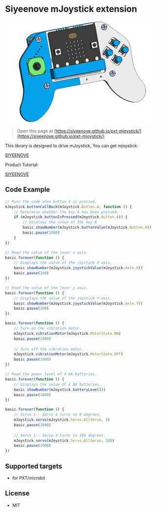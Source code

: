 # Siyeenove mJoystick extension

![](/image.png/)

> Open this page at [https://siyeenove.github.io/pxt-mjoystick/](https://siyeenove.github.io/pxt-mjoystick/)    

This library is designed to drive mJoystick, You can get mjoystick:   
   
[SIYEENOVE](https://siyeenove.com/buy/)   

Product Tutorial: 

[SIYEENOVE](https://siyeenove.com/tutorial/)    

## Code Example   

```JavaScript
// Runs the code when button A is pressed.
mJoystick.buttonCallBack(mJoystick.Button.A, function () {
    // Determine whether the key A has been pressed.
    if (mJoystick.buttonIsPressed(mJoystick.Button.A)) {
        // Displays the value of the key A
        basic.showNumber(mJoystick.buttonValue(mJoystick.Button.A))
        basic.pause(1000)
    }
})
```

```JavaScript
// Read the value of the lever x axis.
basic.forever(function () {
    // Displays the value of the joystick X-axis.
    basic.showNumber(mJoystick.joystickValue(mJoystick.Axle.X))
    basic.pause(200)
})
```

```JavaScript
// Read the value of the lever y axis.
basic.forever(function () {
    // Displays the value of the joystick Y-axis.
    basic.showNumber(mJoystick.joystickValue(mJoystick.Axle.Y))
    basic.pause(200)
})
```

```JavaScript
basic.forever(function () {
    // Turn on the vibration motor.
    mJoystick.vibrationMotor(mJoystick.MotorState.ON)
    basic.pause(1000)

    // Turn off the vibration motor.
    mJoystick.vibrationMotor(mJoystick.MotorState.OFF)
    basic.pause(1000)
})
```


```JavaScript
// Read the power level of 4 AA batteries.
basic.forever(function () {
    // Displays the value of 4 AA batteries.
    basic.showNumber(mJoystick.batteryLevel())
    basic.pause(1000)
})
```

```JavaScript
basic.forever(function () {
    // Servo 1-- Servo 4 turns to 0 degrees.
    mJoystick.servo(mJoystick.Servo.AllServo, 0)
    basic.pause(1000)

    // Servo 1-- Servo 4 turns to 180 degrees.
    mJoystick.servo(mJoystick.Servo.AllServo, 180)
    basic.pause(1000)
})
```

## Supported targets   

* for PXT/microbit   

## License

* MIT   